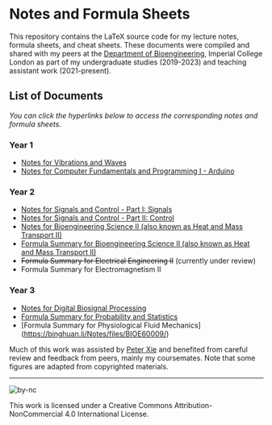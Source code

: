 # Notes and Formula Sheets

This repository contains the LaTeX source code for my lecture notes, formula sheets, and cheat sheets. These documents were compiled and shared with my peers at the [Department of Bioengineering](https://www.imperial.ac.uk/bioengineering), Imperial College London as part of my undergraduate studies (2019-2023) and teaching assistant work (2021-present).

## List of Documents

*You can click the hyperlinks below to access the corresponding notes and formula sheets.*

### Year 1
- [Notes for Vibrations and Waves](https://binghuan.li/Notes/files/Vibrations_and_Waves.pdf)
- [Notes for Computer Fundamentals and Programming I - Arduino](https://binghuan.li/Notes/files/BIOE40002/Arduino_notes.pdf)

### Year 2
- [Notes for Signals and Control - Part I: Signals](https://binghuan.li/Notes/files/BIOE50011/Signals_and_Control-Signals.pdf)
- [Notes for Signals and Control - Part II: Control](https://binghuan.li/Notes/files/BIOE50011/Signals_and_Control-Control.pdf)
- [Notes for Bioengineering Science II (also known as Heat and Mass Transport II)](https://binghuan.li/Notes/files/Heat_and_Mass_Transport.pdf)
- [Formula Summary for Bioengineering Science II (also known as Heat and Mass Transport II)](https://binghuan.li/Notes/files/Heat_and_Mass_Transport_formula_summary.pdf)
- ~~Formula Summary for Electrical Engineering II~~ (currently under review)
- Formula Summary for Electromagnetism II

### Year 3
- [Notes for Digital Biosignal Processing](https://binghuan.li/Notes/files/DSP-Notes_ver2812.pdf)
- [Formula Summary for Probability and Statistics](https://binghuan.li/Notes/files/Probability_and_Statistics_formula_summary.pdf)
- [Formula Summary for Physiological Fluid Mechanics] (https://binghuan.li/Notes/files/BIOE60009/)

Much of this work was assisted by [Peter Xie](https://profiles.stanford.edu/peter-xie) and benefited from careful review and feedback from peers, mainly my coursemates. Note that some figures are adapted from copyrighted materials.

---

![by-nc](https://binghuan.li/_include/imgs/by-nc.svg)

This work is licensed under a Creative Commons Attribution-NonCommercial 4.0 International License.
